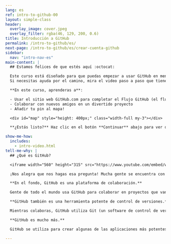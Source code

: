 ```yaml
---
lang: es
ref: intro-to-github-00
layout: simple-class
header:
  overlay_image: cover.jpeg
  overlay_filter: rgba(46, 129, 200, 0.6)
title: Introducción a GitHub
permalink: /intro-to-github/es/
next-page: /intro-to-github/es/crear-cuenta-github
sidebar:
  nav: "intro-nav-es"
main-content: |
  ## Estamos felices de que estés aquí :octocat:

  Este curso está diseñado para que puedas empezar a usar GitHub en menos de una hora.<br>
  Si necesitas ayuda por el camino, mira el video paso a paso que tienes abajo en la sección "Enséñame cómo".

  **En este curso, aprenderas a**:

  - Usar el sitio web GitHub.com para completar el Flujo GitHub (el flujo de trabajo de GitHub)
  - Colaborar con nuevos amigos en un divertido proyecto
  - Añadir tu pin al mapa!

  <div id="map" style="height: 400px;" class="width-full my-3"></div>

  **¿Estás listo?** Haz clic en el botón **Continuar** abajo para ver qué viene después.

show-me-how:
  includes:
    - intro-video.html
tell-me-why: |
  ## ¿Qué es GitHub?

  <iframe width="560" height="315" src="https://www.youtube.com/embed/w3jLJU7DT5E?ecver=1" frameborder="0" allowfullscreen></iframe>

  ¡Nos alegra que nos hagas esa pregunta! Mucha gente se encuentra con GitHub a través de alguno de los millones de proyectos de código abierto que aloja, o porque su jefe o profesor lo está usando. ¿Por qué usan GitHub esos proyectos?

  **En el fondo, GitHub es una plataforma de colaboración.**

  Gente de todo el mundo usa GitHub para colaborar en proyectos que van desde software, pasando por documentos de políticas o libros de recetas. Puedes compartir tus proyectos con el mundo e invitar a tus amigos a ayudar, o puedes mantener tus proyectos en privado y aún así tener acceso fácil a ellos dondequiera que estés.

  **GitHub también es una herramienta potente de control de versiones.**

  Mientras colaboras, GitHub utiliza Git (un software de control de versiones distribuido y de código abierto) para registrar todos los cambios que realizas en tu proyecto.

  **GitHub es mucho más.**

  GitHub se utiliza para crear algunas de las aplicaciones más potentes en el mundo. Puede hacer un montón de cosas muy chulas, pero esta clase se centrará en iniciarte en lo más básico. ¡Profundizaremos en el resto más adelante!

---
```

